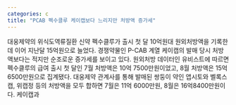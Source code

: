 ```yaml
---
categories: c
title: "PCAB 펙수클루 케이캡보다 느리지만 처방액 증가세"
---
```

대웅제약의 위식도역류질환 신약 펙수클루가 출시 첫 달 10억원대 원외처방액을 기록한데 이어 지난달 15억원으로 늘었다. 경쟁약물인 P-CAB 계열 케이캡의 발매 당시 처방액보다는 적지만 순조로운 증가세를 보이고 있다. 원외처방 데이터인 유비스트에 따르면 펙수클루의 급여 출시 첫 달인 7월 처방액은 10억 7500만원이었고, 8월 처방액은 15억 6500만원으로 집계됐다. 대웅제약 관계사를 통해 발매된 쌍둥이 약인 앱시토와 벨록스캡, 위캡정 등의 처방액을 모두 합하면 7월은 11억 6000만원, 8월은 16억8400만원이다. 케이캡과